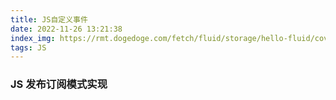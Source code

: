 ```yaml
---
title: JS自定义事件
date: 2022-11-26 13:21:38
index_img: https://rmt.dogedoge.com/fetch/fluid/storage/hello-fluid/cover.png?w=480&fmt=webp
tags: JS
---
```

### JS 发布订阅模式实现

